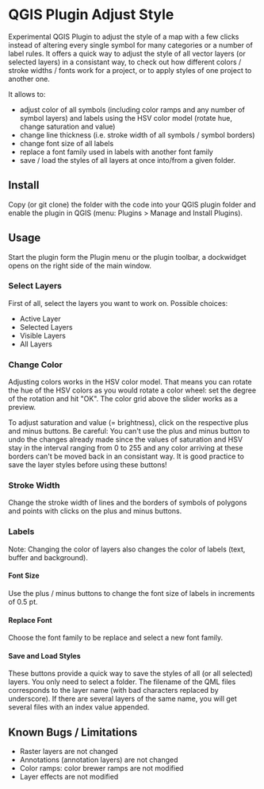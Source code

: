 # QGIS Plugin Adjust Style
Experimental QGIS Plugin to adjust the style of a map with a few clicks instead of altering every single symbol for many categories or a number of label rules. It offers a quick way to adjust the style of all vector layers (or selected layers) in a consistant way, to check out how different colors / stroke widths / fonts work for a project, or to apply styles of one project to another one. 

It allows to: 
- adjust color of all symbols (including color ramps and any number of symbol layers) and labels using the HSV color model (rotate hue, change saturation and value)
- change line thickness (i.e. stroke width of all symbols / symbol borders)
- change font size of all labels
- replace a font family used in labels with another font family
- save / load the styles of all layers at once into/from a given folder.


## Install
Copy (or git clone) the folder with the code into your QGIS plugin folder and enable the plugin in QGIS (menu: Plugins > Manage and Install Plugins).

## Usage
Start the plugin form the Plugin menu or the plugin toolbar, a dockwidget opens on the right side of the main window.

### Select Layers
First of all, select the layers you want to work on. Possible choices:
- Active Layer
- Selected Layers
- Visible Layers
- All Layers

### Change Color
Adjusting colors works in the HSV color model. That means you can rotate the hue of the HSV colors as you would rotate a color wheel: set the degree of the rotation and hit "OK". The color grid above the slider works as a preview.

To adjust saturation and value (= brightness), click on the respective plus and minus buttons. Be careful: You can't use the plus and minus button to undo the changes already made since the values of saturation and HSV stay in the interval ranging from 0 to 255 and any color arriving at these borders can't be moved back in an consistant way. It is good practice to save the layer styles before using these buttons!

### Stroke Width
Change the stroke width of lines and the borders of symbols of polygons and points with clicks on the plus and minus buttons.

### Labels
Note: Changing the color of layers also changes the color of labels (text, buffer and background).

#### Font Size
Use the plus / minus buttons to change the font size of labels in increments of 0.5 pt.

#### Replace Font
Choose the font family to be replace and select a new font family.

#### Save and Load Styles
These buttons provide a quick way to save the styles of all (or all selected) layers. You only need to select a folder. The filename of the QML files corresponds to the layer name (with bad characters replaced by underscore). If there are several layers of the same name, you will get several files with an index value appended.

## Known Bugs / Limitations
- Raster layers are not changed
- Annotations (annotation layers) are not changed
- Color ramps: color brewer ramps are not modified 
- Layer effects are not modified 